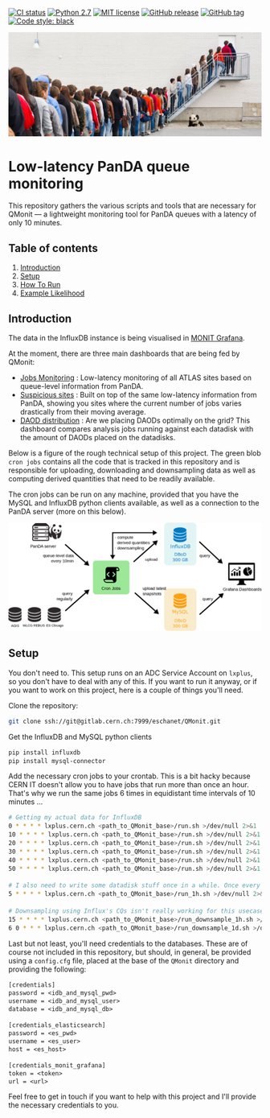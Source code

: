[![CI status](https://github.com/eschanet/QMonit/workflows/tests/badge.svg)](https://github.com/eschanet/QMonit/actions?query=workflow%3Atests)
[![Python 2.7](https://img.shields.io/badge/python-2.7-blue.svg)](https://www.python.org/downloads/release/python-270/)
[![MIT license](https://img.shields.io/badge/License-MIT-blue.svg)](https://lbesson.mit-license.org/)
[![GitHub release](https://img.shields.io/github/v/release/eschanet/qmonit)](https://github.com/eschanet/qmonit/releases/)
[![GitHub tag](https://img.shields.io/github/tag/eschanet/qmonit.svg)](https://github.com/eschanet/qmonit/tags/)
[![Code style: black](https://img.shields.io/badge/code%20style-black-000000.svg)](https://github.com/psf/black)

![Queue Monitoring](commonHelpers/img/hero_flat.png "Queue Monitoring")

# Low-latency PanDA queue monitoring

This repository gathers the various scripts and tools that are necessary for QMonit &mdash; a lightweight monitoring tool for PanDA queues with a latency of only 10 minutes.

## Table of contents

1. [Introduction](#introduction)
2. [Setup](#setup)
3. [How To Run](#how-to-run)
4. [Example Likelihood](#example-likelihood)

## Introduction

The data in the InfluxDB instance is being visualised in [MONIT Grafana](https://monit-grafana.cern.ch/d/000000301/home?orgId=17).

At the moment, there are three main dashboards that are being fed by QMonit:
- [Jobs Monitoring](https://monit-grafana.cern.ch/d/VbKvjL2Zk/jobs-monitoring?orgId=17) : Low-latency monitoring of all ATLAS sites based on queue-level information from PanDA.
- [Suspicious sites](https://monit-grafana.cern.ch/d/LZifjLhZk/suspicious-sites?orgId=17) : Built on top of the same low-latency information from PanDA, showing you sites where the current number of jobs varies drastically from their moving average.
- [DAOD distribution](https://monit-grafana.cern.ch/d/tIMFCL2Zk/daod-distribution?orgId=17) : Are we placing DAODs optimally on the grid? This dashboard compares analysis jobs running against each datadisk with the amount of DAODs placed on the datadisks.

Below is a figure of the rough technical setup of this project. The green blob `cron jobs` contains all the code that is tracked in this repository and is responsible for uploading, downloading and downsampling data as well as computing derived quantities that need to be readily available.

The cron jobs can be run on any machine, provided that you have the MySQL and InfluxDB python clients available, as well as a connection to the PanDA server (more on this below).

![Technical details](commonHelpers/img/technical_details.png?raw=true "Technical details")

## Setup

You don't need to. This setup runs on an ADC Service Account on `lxplus`, so you don't have to deal with any of this. If you want to run it anyway, or if you want to work on this project, here is a couple of things you'll need.

Clone the repository:  
```sh
git clone ssh://git@gitlab.cern.ch:7999/eschanet/QMonit.git
```

Get the InfluxDB and MySQL python clients  
```sh
pip install influxdb
pip install mysql-connector
```

Add the necessary cron jobs to your crontab. This is a bit hacky because CERN IT doesn't allow you to have jobs that run more than once an hour. That's why we run the same jobs 6 times in equidistant time intervals of 10 minutes ...
```sh
# Getting my actual data for InfluxDB   
0 * * * * lxplus.cern.ch <path_to_QMonit_base>/run.sh >/dev/null 2>&1  
10 * * * * lxplus.cern.ch <path_to_QMonit_base>/run.sh >/dev/null 2>&1  
20 * * * * lxplus.cern.ch <path_to_QMonit_base>/run.sh >/dev/null 2>&1
30 * * * * lxplus.cern.ch <path_to_QMonit_base>/run.sh >/dev/null 2>&1
40 * * * * lxplus.cern.ch <path_to_QMonit_base>/run.sh >/dev/null 2>&1
50 * * * * lxplus.cern.ch <path_to_QMonit_base>/run.sh >/dev/null 2>&1

# I also need to write some datadisk stuff once in a while. Once every hour is fine.
5 * * * * lxplus.cern.ch <path_to_QMonit_base>/run_1h.sh >/dev/null 2>&1

# Downsampling using Influx's CQs isn't really working for this usecase, so lets do it manually
15 * * * * lxplus.cern.ch <path_to_QMonit_base>/run_downsample_1h.sh >/dev/null 2>&1
6 0 * * * lxplus.cern.ch <path_to_QMonit_base>/run_downsample_1d.sh >/dev/null 2>&1
```

Last but not least, you'll need credentials to the databases. These are of course not included in this repository, but should, in general, be provided using a `config.cfg` file, placed at the base of the `QMonit` directory and providing the following:
```
[credentials]
password = <idb_and_mysql_pwd>
username = <idb_and_mysql_user>
database = <idb_and_mysql_db>

[credentials_elasticsearch]
password = <es_pwd>
username = <es_user>
host = <es_host>

[credentials_monit_grafana]
token = <token>
url = <url>
```

Feel free to get in touch if you want to help with this project and I'll provide the necessary credentials to you.
